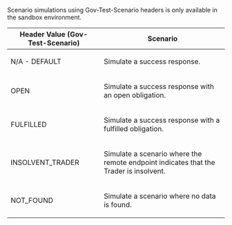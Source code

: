 <p>Scenario simulations using Gov-Test-Scenario headers is only available in the sandbox environment.</p>
<table>
    <thead>
        <tr>
            <th>Header Value (Gov-Test-Scenario)</th>
            <th>Scenario</th>
        </tr>
    </thead>
    <tbody>
        <tr>
            <td><p>N/A - DEFAULT</p></td>
            <td><p>Simulate a success response.</p></td>
        </tr>
        <tr>
            <td><p>OPEN</p></td>
            <td><p>Simulate a success response with an open obligation.</p></td>
        </tr>
        <tr>
            <td><p>FULFILLED</p></td>
            <td><p>Simulate a success response with a fulfilled obligation.</p></td>
        </tr>
        <tr>
            <td><p>INSOLVENT_TRADER</p></td>
            <td><p>Simulate a scenario where the remote endpoint indicates that the Trader is insolvent.</p></td>
        </tr>
        <tr>
            <td><p>NOT_FOUND</p></td>
            <td><p>Simulate a scenario where no data is found.</p></td>
        </tr>
    </tbody>
</table>
